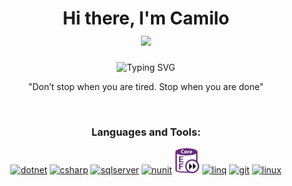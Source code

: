 <h1 align="center">
    <b>Hi there, I'm Camilo </b>
    </br>
    <img src="https://media.giphy.com/media/zhYSVCirREeIZtONCI/giphy.gif" width="100">
</h1>

<p align="center">
    <img src="https://readme-typing-svg.demolab.com?font=Comic+mono&size=45&duration=3000&pause=1000&color=850808&center=true&vCenter=true&width=435&lines=Backend+Developer;Lifelong+learner" alt="Typing SVG" />
</p>

<p align= "center">"Don’t stop when you are tired. Stop when you are done"</p>
</br>

<h3 align="center">Languages and Tools:</h3>
<p align="center"> 
    <a href="https://dotnet.microsoft.com/en-us/apps/aspnet" target="_blank" rel="noreferrer"><img src="https://cdn.jsdelivr.net/gh/devicons/devicon/icons/dotnetcore/dotnetcore-original.svg" alt="dotnet" width="40" height="40"/></a>
    <a href="https://learn.microsoft.com/en-us/dotnet/csharp/" target="_blank" rel="noreferrer"><img src="https://cdn.jsdelivr.net/gh/devicons/devicon/icons/csharp/csharp-original.svg" alt="csharp" width="40" height="40"/></a>
    <a href="https://www.microsoft.com/en-us/sql-server/sql-server-downloads" target="_blank" rel="noreferrer"><img src="https://www.freeiconspng.com/thumbs/sql-server-icon-png/sql-server-icon-png-1.png" alt="sqlserver" width="40" height="40"/></a>
    <a href="https://nunit.org/" target="_blank" rel="noreferrer"><img src="https://avatars.githubusercontent.com/u/2678858?s=280&v=4" alt="nunit" width="40" height="40"/></a>
    <a href="https://learn.microsoft.com/en-us/ef/" target="_blank" rel="noreferrer"><img src="./img/EntityFramework.png" alt="entityframework" width="40" height="40"/></a>
    <a href="https://learn.microsoft.com/en-us/dotnet/csharp/programming-guide/concepts/linq/" target="_blank" rel="noreferrer"><img src="https://cdn3d.iconscout.com/3d/premium/thumb/database-check-7195721-5847177.png" alt="linq" width="40" height="40"/></a>
    <a href="https://git-scm.com/" target="_blank" rel="noreferrer"><img src="https://cdn.jsdelivr.net/gh/devicons/devicon/icons/git/git-original.svg" alt="git" width="40" height="40"/></a>
    <a href="https://www.debian.org/index.es.html" target="_blank" rel="noreferrer"><img src="https://cdn.jsdelivr.net/gh/devicons/devicon/icons/linux/linux-original.svg" alt="linux" width="40" height="40"/></a>
    
</p>

<p align="center"> 



<!--
**Camilo716/Camilo716** is a ✨ _special_ ✨ repository because its `README.md` (this file) appears on your GitHub profile.

Here are some ideas to get you started:

- 🔭 I’m currently working on ...
- 🌱 I’m currently learning ...
- 👯 I’m looking to collaborate on ...
- 🤔 I’m looking for help with ...
- 💬 Ask me about ...
- 📫 How to reach me: ...
- 😄 Pronouns: ...
- ⚡ Fun fact: ...
-->
